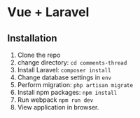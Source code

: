 # Vue + Laravel 

## Installation

1. Clone the repo
2. change directory: `cd comments-thread`
3. Install Laravel: `composer install `
4. Change database settings in `env`
5. Perform migration: `php artisan migrate`
6. Install npm packages: `npm install`
7. Run webpack `npm run dev`
8. View application in browser.